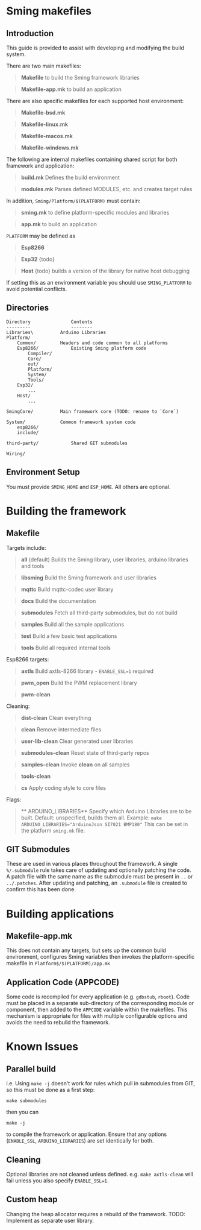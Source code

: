 # Sming makefiles

## Introduction

This guide is provided to assist with developing and modifying the build system.

There are two main makefiles:

> **Makefile** to build the Sming framework libraries

> **Makefile-app.mk** to build an application

There are also specific makefiles for each supported host environment:

> **Makefile-bsd.mk**

> **Makefile-linux.mk**

> **Makefile-macos.mk**

> **Makefile-windows.mk**

The following are internal makefiles containing shared script for both framework and application:

> **build.mk** Defines the build environment

> **modules.mk** Parses defined MODULES, etc. and creates target rules

In addition, `Sming/Platform/$(PLATFORM)` must contain:

> **sming.mk** to define platform-specific modules and libraries

> **app.mk** to build an application

`PLATFORM` may be defined as

> **Esp8266**

> **Esp32** {todo}

> **Host** {todo} builds a version of the library for native host debugging

If setting this as an environment variable you should use `SMING_PLATFORM` to avoid potential conflicts.

## Directories

```
Directory				Contents
---------				--------
Libraries\			Arduino Libraries
Platform/
	Common/			Headers and code common to all platforms
	Esp8266/			Existing Sming platform code
		Compiler/
		Core/
		out/
		Platform/
		System/
		Tools/
	Esp32/
		...
	Host/
		...

SmingCore/			Main framework core (TODO: rename to `Core`)

System/				Common framework system code
	esp8266/
	include/
	
third-party/			Shared GIT submodules

Wiring/

```


## Environment Setup

You must provide `SMING_HOME` and `ESP_HOME`. All others are optional.

# Building the framework

## Makefile

Targets include:

> **all** (default) Builds the Sming library, user libraries, arduino libraries and tools

> **libsming** Build the Sming framework and user libraries

> **mqttc** Build mqttc-codec user library

> **docs** Build the documentation

> **submodules** Fetch all third-party submodules, but do not build

> **samples** Build all the sample applications

> **test** Build a few basic test applications

> **tools** Build all required internal tools

Esp8266 targets:

> **axtls** Build axtls-8266 library - `ENABLE_SSL=1` required

> **pwm_open** Build the PWM replacement library

> **pwm-clean**

Cleaning:

> **dist-clean** Clean everything

> **clean** Remove intermediate files

> **user-lib-clean** Clear generated user libraries

> **submodules-clean** Reset state of third-party repos

> **samples-clean** Invoke **clean** on all samples

> **tools-clean**

> **cs** Apply coding style to core files

Flags:

> ** ARDUINO_LIBRARIES** Specify which Arduino Libraries are to be built. Default: unspecified, builds them all. Example: `make ARDUINO_LIBRARIES="ArduinoJson SI7021 BMP180"`
This can be set in the platform `sming.mk` file.

## GIT Submodules

These are used in various places throughout the framework. A single `%/.submodule` rule takes care of updating and optionally patching the code.
A patch file with the same name as the submodule must be present in `..` or `../.patches`.
After updating and patching, an `.submodule` file is created to confirm this has been done.

# Building applications

## Makefile-app.mk

This does not contain any targets, but sets up the common build environment, configures Sming variables then invokes the platform-specific makefile in `Platform$/$(PLATFORM)/app.mk`

## Application Code (APPCODE)

Some code is recompiled for every application (e.g. `gdbstub`, `rboot`).
Code must be placed in a separate sub-directory of the corresponding module or component, then added to the `APPCODE` variable within the makefiles.
This mechanism is appropriate for files with multiple configurable options and avoids the need to rebuild the framework.

# Known Issues

## Parallel build

i.e. Using `make -j` doesn't work for rules which pull in submodules from GIT, so this must be done as a first step:

`make submodules`

then you can

`make -j`

to compile the framework or application. Ensure that any options (`ENABLE_SSL`, `ARDUINO_LIBRARIES`) are set identically for both.


## Cleaning

Optional libraries are not cleaned unless defined. e.g. `make axtls-clean` will fail unless you also specify `ENABLE_SSL=1`.


## Custom heap

Changing the heap allocator requires a rebuild of the framework.
TODO: Implement as separate user library.

